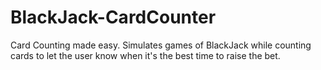 # BlackJack-CardCounter
Card Counting made easy.
Simulates games of BlackJack while counting cards to let the user know when it's the best time to raise the bet.
